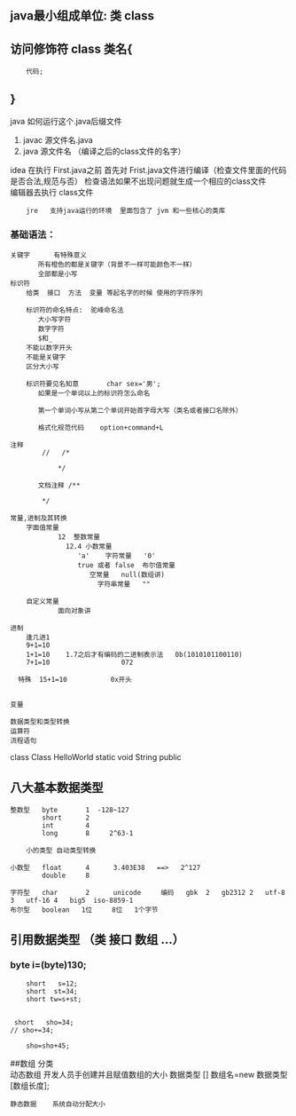 ## java最小组成单位: 类  class

##    访问修饰符    class   类名{

        代码;
##      }


java  如何运行这个.java后缀文件
1.  javac   源文件名.java
2.  java    源文件名 （编译之后的class文件的名字）

idea  在执行 First.java之前  首先对 Frist.java文件进行编译（检查文件里面的代码是否合法,规范与否） 
        检查语法如果不出现问题就生成一个相应的class文件   
        编辑器去执行 class文件
        
        
        jre   支持java运行的环境  里面包含了 jvm 和一些核心的类库 
        
### 基础语法：
    关键字      有特殊意义 
           所有橙色的都是关键字（背景不一样可能颜色不一样）
           全部都是小写
    标识符      
        给类  接口  方法  变量 等起名字的时候 使用的字符序列
        
        标识符的命名特点:  驼峰命名法
           大小写字符
           数字字符
           $和_
        不能以数字开头
        不能是关键字
        区分大小写     
        
        标识符要见名知意       char sex='男';
           如果是一个单词以上的标识符怎么命名
          
           第一个单词小写从第二个单词开始首字母大写（类名或者接口名除外）
           
           格式化规范代码    option+command+L                      
       
    注释
            //   /*
            
                */
    
           文档注释 /**
            
            */
    
    常量,进制及其转换
        字面值常量
                12  整数常量
                  12.4 小数常量
                     'a'    字符常量   '0'   
                     true 或者 false  布尔值常量
                        空常量   null(数组讲)
                          字符串常量   ""
                        
        自定义常量
                面向对象讲
    
    进制 
        逢几进1
        9+1=10      
        1+1=10    1.7之后才有编码的二进制表示法   0b(1010101100110)
        7+1=10                  072
        
      特殊  15+1=10           0x开头
    
    
    变量  
            
    数据类型和类型转换
    运算符
    流程语句      
 
 class   Class   HelloWorld  static  void  String    public 
 
 
 
 ##  八大基本数据类型  
    整数型   byte       1  -128~127
            short      2   
            int        4      
            long       8     2^63-1
            
        小的类型 自动类型转换    
            
    小数型   float      4      3.403E38   ==>   2^127     
            double     8
          
    字符型   char       2      unicode     编码   gbk  2   gb2312 2   utf-8 3   utf-16 4   big5  iso-8859-1
    布尔型   boolean   1位     8位   1个字节
    
        
 ##    引用数据类型   （类      接口    数组   ...）
 
  
  ###   byte   i=(byte)130;  
        
        short   s=12;
        short  st=34;       
        short tw=s+st;
        
        
     short   sho=34;
    // sho+=34;
        
        sho=sho+45;
     
   
   ##数组   分类   
    动态数组    开发人员手创建并且赋值数组的大小
    数据类型 []  数组名=new 数据类型[数组长度];
    
    静态数据    系统自动分配大小
    
        
        
   
        
        
        
        
        
        
        
  
  

